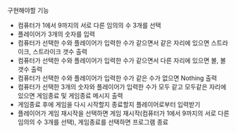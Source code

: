 구현해야할 기능
- 컴퓨터가 1에서 9까지의 서로 다른 임의의 수 3개를 선택
- 플레이어가 3개의 숫자를 입력
- 컴퓨터가 선택한 수와 플레이어가 입력한 수가 같으면서 같은 자리에 있으면 스트라이크, 스트라이크 갯수 출력
- 컴퓨터가 선택한 수와 플레이어가 입력한 수가 같으면서 다른 자리에 있으면 볼, 볼 갯수 출력
- 컴퓨터가 선택한 수와 플레이어가 입력한 수가 같은 수가 없으면 Nothing 출력
- 컴퓨터가 선택한 3개의 숫자와 플레이어가 입력한 수가 모두 같고 모두같은 자리에 있으면 게임종료 및 게임종료 메시지 출력
- 게임종료 후에 게임을 다시 시작할지 종료할지 플레이어로부터 입력받기
- 플레이어가 게임 재시작을 선택하면 게임 재시작(컴퓨터가 1에서 9까지의 서로 다른 임의의 수 3개를 선택), 게임종료를 선택하면 프로그램 종료
